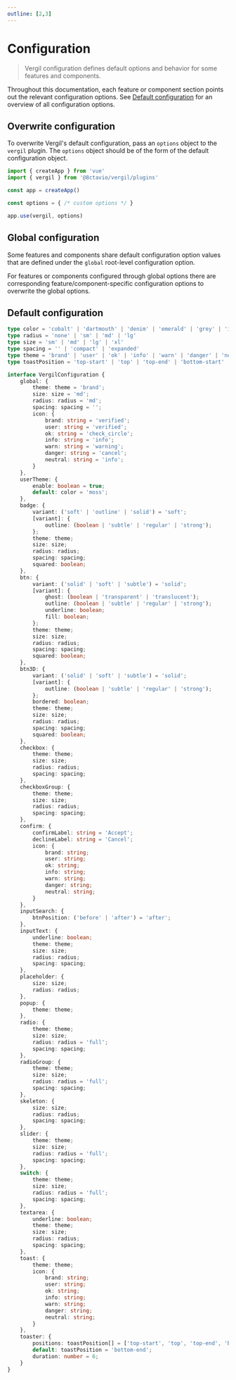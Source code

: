 ```yaml
---
outline: [2,3]
---
```


# Configuration

> Vergil configuration defines default options and behavior for some features and components.

Throughout this documentation, each feature or component section points out the relevant configuration options. See [Default configuration](/configuration.md#default-configuration) for an overview of all configuration options.

## Overwrite configuration

To overwrite Vergil's default configuration, pass an `options` object to the `vergil` plugin. The `options` object should be of the form of the default configuration object.

```js
import { createApp } from 'vue'
import { vergil } from '@8ctavio/vergil/plugins'

const app = createApp()

const options = { /* custom options */ }

app.use(vergil, options)
```

## Global configuration

Some features and components share default configuration option values that are defined under the `global` root-level configuration option.

For features or components configured through global options there are corresponding feature/component-specific configuration options to overwrite the global options.

## Default configuration

```ts
type color = 'cobalt' | 'dartmouth' | 'denim' | 'emerald' | 'grey' | 'indigo' | 'moss' | 'red' | 'sky' | 'teal' | 'wine' | 'yellow'
type radius = 'none' | 'sm' | 'md' | 'lg'
type size = 'sm' | 'md' | 'lg' | 'xl'
type spacing = '' | 'compact' | 'expanded'
type theme = 'brand' | 'user' | 'ok' | 'info' | 'warn' | 'danger' | 'neutral'
type toastPosition = 'top-start' | 'top' | 'top-end' | 'bottom-start' | 'bottom' | 'bottom-end'

interface VergilConfiguration {
    global: {
        theme: theme = 'brand';
        size: size = 'md';
        radius: radius = 'md';
        spacing: spacing = '';
        icon: {
            brand: string = 'verified';
            user: string = 'verified';
            ok: string = 'check_circle';
            info: string = 'info';
            warn: string = 'warning';
            danger: string = 'cancel';
            neutral: string = 'info';
        } 
    },
    userTheme: {
        enable: boolean = true;
        default: color = 'moss';
    },
    badge: {
        variant: ('soft' | 'outline' | 'solid') = 'soft';
        [variant]: {
            outline: (boolean | 'subtle' | 'regular' | 'strong');
        };
        theme: theme;
        size: size;
        radius: radius;
        spacing: spacing;
        squared: boolean;
    },
    btn: {
        variant: ('solid' | 'soft' | 'subtle') = 'solid';
        [variant]: {
            ghost: (boolean | 'transparent' | 'translucent');
            outline: (boolean | 'subtle' | 'regular' | 'strong');
            underline: boolean;
            fill: boolean;
        };
        theme: theme;
        size: size;
        radius: radius;
        spacing: spacing;
        squared: boolean;
    },
    btn3D: {
        variant: ('solid' | 'soft' | 'subtle') = 'solid';
        [variant]: {
            outline: (boolean | 'subtle' | 'regular' | 'strong');
        };
        bordered: boolean;
        theme: theme;
        size: size;
        radius: radius;
        spacing: spacing;
        squared: boolean;
    },
    checkbox: {
        theme: theme;
        size: size;
        radius: radius;
        spacing: spacing;
    },
    checkboxGroup: {
        theme: theme;
        size: size;
        radius: radius;
        spacing: spacing;
    },
    confirm: {
        confirmLabel: string = 'Accept';
        declineLabel: string = 'Cancel';
        icon: {
            brand: string;
            user: string;
            ok: string;
            info: string;
            warn: string;
            danger: string;
            neutral: string;
        }
    },
    inputSearch: {
        btnPosition: ('before' | 'after') = 'after';
    },
    inputText: {
        underline: boolean;
        theme: theme;
        size: size;
        radius: radius;
        spacing: spacing;
    },
    placeholder: {
        size: size;
        radius: radius;
    },
    popup: {
        theme: theme;
    },
    radio: {
        theme: theme;
        size: size;
        radius: radius = 'full';
        spacing: spacing;
    },
    radioGroup: {
        theme: theme;
        size: size;
        radius: radius = 'full';
        spacing: spacing;
    },
    skeleton: {
        size: size;
        radius: radius;
        spacing: spacing;
    },
    slider: {
        theme: theme;
        size: size;
        radius: radius = 'full';
        spacing: spacing;
    },
    switch: {
        theme: theme;
        size: size;
        radius: radius = 'full';
        spacing: spacing;
    },
    textarea: {
        underline: boolean;
        theme: theme;
        size: size;
        radius: radius;
        spacing: spacing;
    },
    toast: {
        theme: theme;
        icon: {
            brand: string;
            user: string;
            ok: string;
            info: string;
            warn: string;
            danger: string;
            neutral: string;
        }
    },
    toaster: {
        positions: toastPosition[] = ['top-start', 'top', 'top-end', 'bottom-start', 'bottom', 'bottom-end'];
        default: toastPosition = 'bottom-end';
        duration: number = 6;
    }
}
```